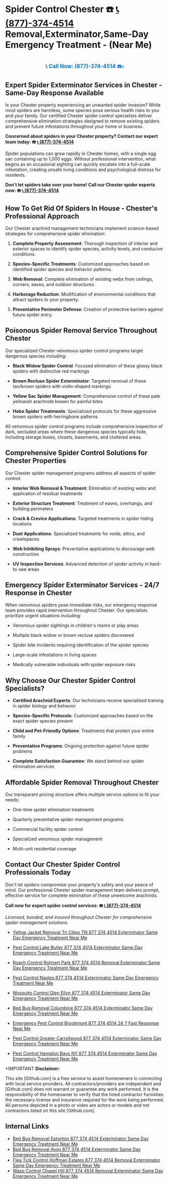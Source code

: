 # Spider Control Chester ☎️ [📞 (877)-374-4514](https://pest-control-4514.netlify.app) Removal,Exterminator,Same-Day Emergency Treatment - (Near Me)
# 

<p align="center" style="font-size: 1.2em; font-weight: bold; margin: 20px 0;">
  <a href="https://pest-control-4514.netlify.app" target="_blank" style="color: #007BFF; text-decoration: none;">📞 Call Now: (877)-374-4514 ☎️💧</a>
</p>

## Expert Spider Exterminator Services in Chester - Same-Day Response Available

Is your Chester property experiencing an unwanted spider invasion? While most spiders are harmless, some species pose serious health risks to you and your family. Our certified Chester spider control specialists deliver comprehensive elimination strategies designed to remove existing spiders and prevent future infestations throughout your home or business.

**Concerned about spiders in your Chester property? Contact our expert team today: ☎️ [📞 (877)-374-4514](https://pest-control-4514.netlify.app)**

Spider populations can grow rapidly in Chester homes, with a single egg sac containing up to 1,000 eggs. Without professional intervention, what begins as an occasional sighting can quickly escalate into a full-scale infestation, creating unsafe living conditions and psychological distress for residents.

**Don't let spiders take over your home! Call our Chester spider experts now: ☎️ [📞 (877)-374-4514](https://pest-control-4514.netlify.app)**

## How To Get Rid Of Spiders In House - Chester's Professional Approach

Our Chester arachnid management technicians implement science-based strategies for comprehensive spider elimination:

1. **Complete Property Assessment**: Thorough inspection of interior and exterior spaces to identify spider species, activity levels, and conducive conditions.

2. **Species-Specific Treatments**: Customized approaches based on identified spider species and behavior patterns.

3. **Web Removal**: Complete elimination of existing webs from ceilings, corners, eaves, and outdoor structures.

4. **Harborage Reduction**: Modification of environmental conditions that attract spiders to your property.

5. **Preventative Perimeter Defense**: Creation of protective barriers against future spider entry.

## Poisonous Spider Removal Service Throughout Chester

Our specialized Chester venomous spider control programs target dangerous species including:

- **Black Widow Spider Control**: Focused elimination of these glossy black spiders with distinctive red markings

- **Brown Recluse Spider Exterminator**: Targeted removal of these tan/brown spiders with violin-shaped markings

- **Yellow Sac Spider Management**: Comprehensive control of these pale yellowish arachnids known for painful bites

- **Hobo Spider Treatments**: Specialized protocols for these aggressive brown spiders with herringbone patterns

All venomous spider control programs include comprehensive inspection of dark, secluded areas where these dangerous species typically hide, including storage boxes, closets, basements, and cluttered areas.

## Comprehensive Spider Control Solutions for Chester Properties

Our Chester spider management programs address all aspects of spider control:

- **Interior Web Removal & Treatment**: Elimination of existing webs and application of residual treatments

- **Exterior Structure Treatment**: Treatment of eaves, overhangs, and building perimeters

- **Crack & Crevice Applications**: Targeted treatments in spider hiding locations

- **Dust Applications**: Specialized treatments for voids, attics, and crawlspaces

- **Web Inhibiting Sprays**: Preventative applications to discourage web construction

- **UV Inspection Services**: Advanced detection of spider activity in hard-to-see areas

## Emergency Spider Exterminator Services - 24/7 Response in Chester

When venomous spiders pose immediate risks, our emergency response team provides rapid intervention throughout Chester. Our specialists prioritize urgent situations including:

- Venomous spider sightings in children's rooms or play areas

- Multiple black widow or brown recluse spiders discovered

- Spider bite incidents requiring identification of the spider species

- Large-scale infestations in living spaces

- Medically vulnerable individuals with spider exposure risks

## Why Choose Our Chester Spider Control Specialists?

- **Certified Arachnid Experts**: Our technicians receive specialized training in spider biology and behavior

- **Species-Specific Protocols**: Customized approaches based on the exact spider species present

- **Child and Pet-Friendly Options**: Treatments that protect your entire family

- **Preventative Programs**: Ongoing protection against future spider problems

- **Complete Satisfaction Guarantee**: We stand behind our spider elimination services

## Affordable Spider Removal Throughout Chester

Our transparent pricing structure offers multiple service options to fit your needs:

- One-time spider elimination treatments

- Quarterly preventative spider management programs

- Commercial facility spider control

- Specialized venomous spider management

- Multi-unit residential coverage

## Contact Our Chester Spider Control Professionals Today

Don't let spiders compromise your property's safety and your peace of mind. Our professional Chester spider management team delivers prompt, effective service for complete elimination of these unwelcome arachnids.

**Call now for expert spider control services: ☎️ [📞 (877)-374-4514](https://pest-control-4514.netlify.app)**

*Licensed, bonded, and insured throughout Chester for comprehensive spider management solutions.*


- [Yellow Jacket Removal Tri Cities TN 877 374 4514 Exterminator Same Day Emergency Treatment Near Me](https://github.com/allyoucaneatsushiin/pest-control/blob/main/Yellow-Jacket-Removal-Tri-Cities-TN-877-374-4514-Exterminator-Same-Day-Emergency-Treatment-Near-Me.md)
- [Pest Control Lake Butler 877 374 4514 Exterminator Same Day Emergency Treatment Near Me](https://github.com/allyoucaneatsushiin/pest-control/blob/main/Pest-Control-Lake-Butler-877-374-4514-Exterminator-Same-Day-Emergency-Treatment-Near-Me.md)
- [Roach Control Rohnert Park 877 374 4514 Removal Exterminator Same Day Emergency Treatment Near Me](https://github.com/allyoucaneatsushiin/pest-control/blob/main/Roach-Control-Rohnert-Park-877-374-4514-Removal-Exterminator-Same-Day-Emergency-Treatment-Near-Me.md)


- [Pest Control Naples 877 374 4514 Exterminator Same Day Emergency Treatment Near Me](https://github.com/allyoucaneatsushiin/pest-control/blob/main/Pest-Control-Naples-877-374-4514-Exterminator-Same-Day-Emergency-Treatment-Near-Me.md)
- [Mosquito Control Glen Ellyn 877 374 4514 Exterminator Same Day Emergency Treatment Near Me](https://github.com/allyoucaneatsushiin/pest-control/blob/main/Mosquito-Control-Glen-Ellyn-877-374-4514-Exterminator-Same-Day-Emergency-Treatment-Near-Me.md)
- [Bed Bug Removal Columbine 877 374 4514 Exterminator Same Day Emergency Treatment Near Me](https://github.com/allyoucaneatsushiin/pest-control/blob/main/Bed-Bug-Removal-Columbine-877-374-4514-Exterminator-Same-Day-Emergency-Treatment-Near-Me.md)


- [Emergency Pest Control Brookmont 877 374 4514 24 7 Fast Response Near Me](https://github.com/allyoucaneatsushiin/pest-control/blob/main/Emergency-Pest-Control-Brookmont-877-374-4514-24-7-Fast-Response-Near-Me.md)
- [Pest Control Greater Carrollwood 877 374 4514 Exterminator Same Day Emergency Treatment Near Me](https://github.com/allyoucaneatsushiin/pest-control/blob/main/Pest-Control-Greater-Carrollwood-877-374-4514-Exterminator-Same-Day-Emergency-Treatment-Near-Me.md)
- [Pest Control Hampton Bays NY 877 374 4514 Exterminator Same Day Emergency Treatment Near Me](https://github.com/allyoucaneatsushiin/pest-control/blob/main/Pest-Control-Hampton-Bays-NY-877-374-4514-Exterminator-Same-Day-Emergency-Treatment-Near-Me.md)


*IMPORTANT **Disclaimer:**  

This site [Github.com] is a free service to assist homeowners in connecting with local service providers. All contractors/providers are independent and [Github.com] does not warrant or guarantee any work performed. It is the responsibility of the homeowner to verify that the hired contractor furnishes the necessary license and insurance required for the work being performed. All persons depicted in a photo or video are actors or models and not contractors listed on this site [Github.com].


## Internal Links
- [Bed Bug Removal Eatonton 877 374 4514 Exterminator Same Day Emergency Treatment Near Me](https://github.com/allyoucaneatsushiin/pest-control/blob/main/Bed-Bug-Removal-Eatonton-877-374-4514-Exterminator-Same-Day-Emergency-Treatment-Near-Me.md)
- [Bed Bug Removal Avon 877 374 4514 Exterminator Same Day Emergency Treatment Near Me](https://github.com/allyoucaneatsushiin/pest-control/blob/main/Bed-Bug-Removal-Avon-877-374-4514-Exterminator-Same-Day-Emergency-Treatment-Near-Me.md)
- [Flea Tick Control Hoffman Estates 877 374 4514 Removal Exterminator Same Day Emergency Treatment Near Me](https://github.com/allyoucaneatsushiin/pest-control/blob/main/Flea-Tick-Control-Hoffman-Estates-877-374-4514-Removal-Exterminator-Same-Day-Emergency-Treatment-Near-Me.md)
- [Wasp Control Chapel Hill 877 374 4514 Removal Exterminator Same Day Emergency Treatment Near Me](https://github.com/allyoucaneatsushiin/pest-control/blob/main/Wasp-Control-Chapel-Hill-877-374-4514-Removal-Exterminator-Same-Day-Emergency-Treatment-Near-Me.md)
